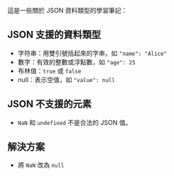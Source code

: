 這是一些關於 JSON 資料類型的學習筆記：

## JSON 支援的資料類型

- 字符串：用雙引號括起來的字串，如 `"name": "Alice"`
- 數字：有效的整數或浮點數，如 `"age": 25`
- 布林值：`true` 或 `false`
- null：表示空值，如 `"value": null`

## JSON 不支援的元素
- `NaN` 和 `undefined` 不是合法的 JSON 值。

## 解決方案
- 將 `NaN` 改為 `null`
